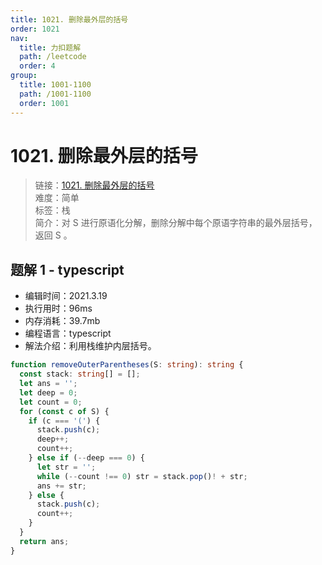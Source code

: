 ```yaml
---
title: 1021. 删除最外层的括号
order: 1021
nav:
  title: 力扣题解
  path: /leetcode
  order: 4
group:
  title: 1001-1100
  path: /1001-1100
  order: 1001
---
```


# 1021. 删除最外层的括号

> 链接：[1021. 删除最外层的括号](https://leetcode-cn.com/problems/remove-outermost-parentheses/)  
> 难度：简单  
> 标签：栈  
> 简介：对 S 进行原语化分解，删除分解中每个原语字符串的最外层括号，返回 S 。

## 题解 1 - typescript

- 编辑时间：2021.3.19
- 执行用时：96ms
- 内存消耗：39.7mb
- 编程语言：typescript
- 解法介绍：利用栈维护内层括号。

```typescript
function removeOuterParentheses(S: string): string {
  const stack: string[] = [];
  let ans = '';
  let deep = 0;
  let count = 0;
  for (const c of S) {
    if (c === '(') {
      stack.push(c);
      deep++;
      count++;
    } else if (--deep === 0) {
      let str = '';
      while (--count !== 0) str = stack.pop()! + str;
      ans += str;
    } else {
      stack.push(c);
      count++;
    }
  }
  return ans;
}
```
